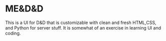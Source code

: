 # ME&D&D
This is a UI for D&amp;D that is customizable with clean and fresh HTML,CSS, and Python for server stuff. It is somewhat of an exercise in learning UI and coding.
